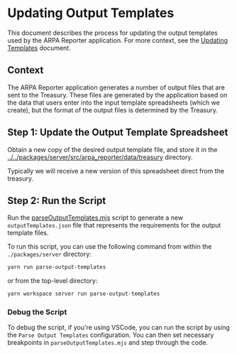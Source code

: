 # Updating Output Templates

This document describes the process for updating the output templates used by the ARPA Reporter application. For more context, see the [Updating Templates](./updating-templates.md) document.

## Context

The ARPA Reporter application generates a number of output files that are sent to the Treasury. These files are generated by the application based on the data that users enter into the input template spreadsheets (which we create), but the format of the output files is determined by the Treasury.

## Step 1: Update the Output Template Spreadsheet

Obtain a new copy of the desired output template file, and store it in the [../../packages/server/src/arpa_reporter/data/treasury](./packages/server/src/arpa_reporter/data/treasury) directory.

Typically we will receive a new version of this spreadsheet direct from the treasury.

## Step 2: Run the Script

Run the [parseOutputTemplates.mjs](src/scripts/parseOutputTemplates.mjs) script to generate a new `outputTemplates.json` file that represents the requirements for the output template files.

To run this script, you can use the following command from within the `./packages/server` directory:

```bash
yarn run parse-output-templates
```

or from the top-level directory:

```bash
yarn workspace server run parse-output-templates
```

### Debug the Script

To debug the script, if you're using VSCode, you can run the script by using the `Parse Output Templates` configuration. You can then set necessary breakpoints in `parseOutputTemplates.mjs` and step through the code.
